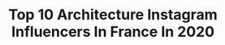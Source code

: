 ---
title: Top 10 Architecture Instagram Influencers In France In 2020
description: >-
  Find top architecture Instagram influencers in France in 2020. Most popular hashtags: #paris #parismaville #igersfrance #hello.
platform: Instagram
profiles:
  - username: "viva_a_viva"
    fullname: >-
      𝑲 𝑨 𝑹 𝑶 𝑳 𝑰 𝑵 𝑨   𝑾 𝑶 𝑱 𝑪 𝑰 𝑲
    location: "France"
    followers: 328407
    engagement: 1023
    commentsToLikes: 0.003157
    id: ck55izqfqvvzh0i11x3suq10s
    verified: false
    hashtags: "#youtuber, #physiomikrobiom, #interior, #interiordesign"
  - username: "yves_parisian"
    fullname: >-
      Yves Sabrou
    location: "France"
    followers: 10666
    engagement: 985
    commentsToLikes: 0.031877
    id: ck0w6bugd7u5j0i1981ribkij
    verified: false
    hashtags: "#dancephotography, #valdemarne, #gymnasticsshoutouts, #worldbestgram"
  - username: "julianoz_photographies"
    fullname: >-
      Julianoz Photographies
    location: "France"
    followers: 5156
    engagement: 1449
    commentsToLikes: 0.125549
    id: ck13aawahphot0i19bdj150jp
    verified: false
    hashtags: "#nikond850, #france4dreams, #artofvisuals, #parisonline"
  - username: "vuitor"
    fullname: >-
      Victor
    location: "France"
    followers: 6522
    engagement: 1075
    commentsToLikes: 0.108387
    id: ck0tzxa1oru4g0i19u5temi0h
    verified: false
    hashtags: "#archi, #compositionkillers, #arcdetriomphe, #cieldeparis"
  - username: "emoi_iness"
    fullname: >-
      Iness | PARISIENNE & MODEUSE
    location: "France"
    followers: 5966
    engagement: 1055
    commentsToLikes: 0.072965
    id: ck5zswduzzb2q0i14kmn3fl8i
    verified: false
    hashtags: "#cluseclub, #eaucapitale, #diptyqueparis, #octolyfamily"
  - username: "kiks_way"
    fullname: >-
      Killian Roman
    location: "France"
    followers: 33705
    engagement: 255
    commentsToLikes: 0.086852
    id: ck5hqekcnszft0i11h5sfig3q
    verified: false
    hashtags: "#depthobsessed, #createcommune, #moodygrams, #hsinthefield"
  - username: "afadingsummer"
    fullname: >-
      Aurélie
    location: "France"
    followers: 23828
    engagement: 585
    commentsToLikes: 0.032595
    id: ck0vuzr2umvuw0i197a6xok48
    verified: false
    hashtags: "#igerslille, #villages, #accidentallywesanderson, #lillefrance"
  - username: "les_compagnons_explorateurs"
    fullname: >-
      LES COMPAGNONS EXPLORATEURS
    location: "France"
    followers: 8128
    engagement: 1305
    commentsToLikes: 0.029556
    id: ck13bm1prw2nz0i19mca4euac
    verified: false
    hashtags: "#durmitorpark, #snowday, #collongeslarouge, #tourisme"
  - username: "geri_designs"
    fullname: >-
      Geri Designs | Interior Design
    location: "France"
    followers: 28325
    engagement: 173
    commentsToLikes: 0.076212
    id: ck8t4g82f6ovs0j78xpfxeq73
    verified: false
    hashtags: "#geridesigns, #women, #internationalwomensday"
  - username: "sylvieadigard"
    fullname: >-
      Sylvie Adigard
    location: "France"
    followers: 8324
    engagement: 551
    commentsToLikes: 0.117168
    id: ck0vvfbb2ovrb0i19paptj91y
    verified: false
    hashtags: "#valdisere, #monpatou, #winner, #upcycling"
---